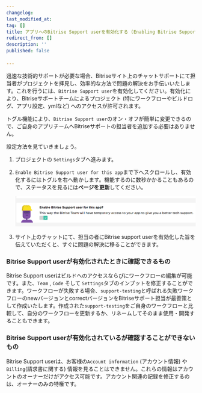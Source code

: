 ```yaml
---
changelog:
last_modified_at:
tag: []
title: アプリへのBitrise Support userを有効化する (Enabling Bitrise Support user for your app)
redirect_from: []
description: ''
published: false

---
```

迅速な技術的サポートが必要な場合、Bitriseサイト上のチャットサポートにて担当者がプロジェクトを拝見し、効率的な方法で問題の解決をお手伝いいたします。これを行うには、`Bitrise Support user`を有効化してください。有効化により、Bitriseサポートチームによるプロジェクト (特にワークフローやビルドログ、アプリ設定、ymlなど) へのアクセスが許可されます。

トグル機能により、`Bitrise Support user`のオン・オフが簡単に変更できるので、ご自身のアプリチームへBitriseサポートの担当者を追加する必要はありません。

設定方法を見ていきましょう。

1. プロジェクトの `Settings`タブへ進みます。
2. `Enable Bitrise Support user for this app`まで下へスクロールし、有効化するにはトグルを右へ動かします。機能するのに数秒かかることもあるので、ステータスを見るには**ページを更新**してください。

   ![{{ page.title }}](/img/troubleshooting/enable-bitrise-support-user.png)
3. サイト上のチャットにて、担当の者にBitrise support userを有効化した旨を伝えていただくと、すぐに問題の解決に移ることができます。

### Bitrise Support userが有効化されたときに確認できるもの

Bitrise Support userはビルドへのアクセスならびにワークフローの編集が可能です。また、`Team` , `Code` そして `Settings`タブのインプットを修正することができます。ワークフローが失敗する場合、`support-testing`と呼ばれる失敗ワークフローのnewバージョンとcorrectバージョンをBitriseサポート担当が最善策として作成いたします。作成された`support-testing`をご自身のワークフローと比較して、自分のワークフローを更新するか、リネームしてそのまま使用・開発することもできます。

### Bitrise Support userが有効化されているが確認することができないもの

Bitrise Support userは、お客様の`Account information` (アカウント情報) や`Billing`(請求書に関する) 情報を見ることはできません。これらの情報はアカウントのオーナーだけがアクセス可能です。アカウント関連の記録を修正するのは、オーナーのみの特権です。